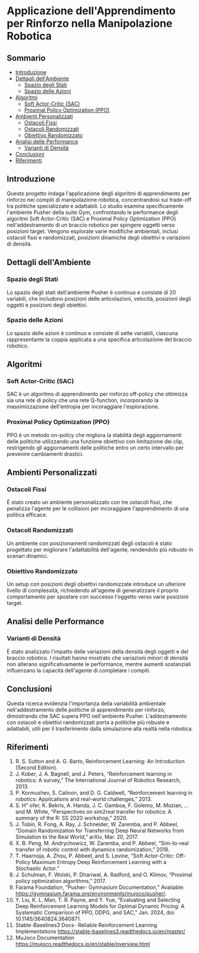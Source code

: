 # Applicazione dell'Apprendimento per Rinforzo nella Manipolazione Robotica

## Sommario
- [Introduzione](#introduzione)
- [Dettagli dell'Ambiente](#dettagli-dell-ambiente)
  - [Spazio degli Stati](#spazio-degli-stati)
  - [Spazio delle Azioni](#spazio-delle-azioni)
- [Algoritmi](#algoritmi)
  - [Soft Actor-Critic (SAC)](#soft-actor-critic-sac)
  - [Proximal Policy Optimization (PPO)](#proximal-policy-optimization-ppo)
- [Ambienti Personalizzati](#ambienti-personalizzati)
  - [Ostacoli Fissi](#ostacoli-fissi)
  - [Ostacoli Randomizzati](#ostacoli-randomizzati)
  - [Obiettivo Randomizzato](#obiettivo-randomizzato)
- [Analisi delle Performance](#analisi-delle-performance)
  - [Varianti di Densità](#varianti-di-densita)
- [Conclusioni](#conclusioni)
- [Riferimenti](#riferimenti)

## Introduzione
Questo progetto indaga l'applicazione degli algoritmi di apprendimento per rinforzo nei compiti di manipolazione robotica, concentrandosi sui trade-off tra politiche specializzate e adattabili. Lo studio esamina specificamente l'ambiente Pusher della suite Gym, confrontando le performance degli algoritmi Soft Actor-Critic (SAC) e Proximal Policy Optimization (PPO) nell'addestramento di un braccio robotico per spingere oggetti verso posizioni target. Vengono esplorate varie modifiche ambientali, inclusi ostacoli fissi e randomizzati, posizioni dinamiche degli obiettivi e variazioni di densità.

## Dettagli dell'Ambiente

### Spazio degli Stati
Lo spazio degli stati dell'ambiente Pusher è continuo e consiste di 20 variabili, che includono posizioni delle articolazioni, velocità, posizioni degli oggetti e posizioni degli obiettivi.

### Spazio delle Azioni
Lo spazio delle azioni è continuo e consiste di sette variabili, ciascuna rappresentante la coppia applicata a una specifica articolazione del braccio robotico.

## Algoritmi

### Soft Actor-Critic (SAC)
SAC è un algoritmo di apprendimento per rinforzo off-policy che ottimizza sia una rete di policy che una rete Q-function, incorporando la massimizzazione dell'entropia per incoraggiare l'esplorazione.

### Proximal Policy Optimization (PPO)
PPO è un metodo on-policy che migliora la stabilità degli aggiornamenti delle politiche utilizzando una funzione obiettivo con limitazione dei clip, restrigendo gli aggiornamenti delle politiche entro un certo intervallo per prevenire cambiamenti drastici.

## Ambienti Personalizzati

### Ostacoli Fissi
È stato creato un ambiente personalizzato con tre ostacoli fissi, che penalizza l'agente per le collisioni per incoraggiare l'apprendimento di una politica efficace.

### Ostacoli Randomizzati
Un ambiente con posizionamenti randomizzati degli ostacoli è stato progettato per migliorare l'adattabilità dell'agente, rendendolo più robusto in scenari dinamici.

### Obiettivo Randomizzato
Un setup con posizioni degli obiettivi randomizzate introduce un ulteriore livello di complessità, richiedendo all'agente di generalizzare il proprio comportamento per spostare con successo l'oggetto verso varie posizioni target.

## Analisi delle Performance

### Varianti di Densità
È stato analizzato l'impatto delle variazioni della densità degli oggetti e del braccio robotico. I risultati hanno mostrato che variazioni minori di densità non alterano significativamente le performance, mentre aumenti sostanziali influenzano la capacità dell'agente di completare i compiti.

## Conclusioni
Questa ricerca evidenzia l'importanza della variabilità ambientale nell'addestramento delle politiche di apprendimento per rinforzo, dimostrando che SAC supera PPO nell'ambiente Pusher. L'addestramento con ostacoli e obiettivi randomizzati porta a politiche più robuste e adattabili, utili per il trasferimento dalla simulazione alla realtà nella robotica.

## Riferimenti
1. R. S. Sutton and A. G. Barto, Reinforcement Learning: An Introduction (Second Edition).
2. J. Kober, J. A. Bagnell, and J. Peters, “Reinforcement learning in robotics: A survey,” The International Journal of Robotics Research, 2013.
3. P. Kormushev, S. Calinon, and D. G. Caldwell, “Reinforcement learning in robotics: Applications and real-world challenges,” 2013.
4. S. H\" ofer, K. Bekris, A. Handa, J. C. Gamboa, F. Golemo, M. Mozian, ... and M. White, “Perspectives on sim2real transfer for robotics: A summary of the R: SS 2020 workshop,” 2020.
5. J. Tobin, R. Fong, A. Ray, J. Schneider, W. Zaremba, and P. Abbeel, “Domain Randomization for Transferring Deep Neural Networks from Simulation to the Real World,” arXiv, Mar. 20, 2017.
6. X. B. Peng, M. Andrychowicz, W. Zaremba, and P. Abbeel, “Sim-to-real transfer of robotic control with dynamics randomization,” 2018.
7. T. Haarnoja, A. Zhou, P. Abbeel, and S. Levine, “Soft Actor-Critic: Off-Policy Maximum Entropy Deep Reinforcement Learning with a Stochastic Actor.”
8. J. Schulman, F. Wolski, P. Dhariwal, A. Radford, and O. Klimov, “Proximal policy optimization algorithms,” 2017.
9. Farama Foundation, “Pusher- Gymnasium Documentation,” Available: https://gymnasium.farama.org/environments/mujoco/pusher/.
10. Y. Liu, K. L. Man, T. R. Payne, and Y. Yue, “Evaluating and Selecting Deep Reinforcement Learning Models for Optimal Dynamic Pricing: A Systematic Comparison of PPO, DDPG, and SAC,” Jan. 2024, doi: 10.1145/3640824.3640871.
11. Stable-Baselines3 Docs- Reliable Reinforcement Learning Implementations https://stable-baselines3.readthedocs.io/en/master/
12. MuJoco Documentation https://mujoco.readthedocs.io/en/stable/overview.html
